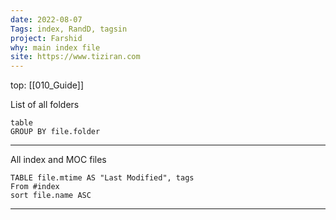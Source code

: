 ```yaml
---
date: 2022-08-07
Tags: index, RandD, tagsin
project: Farshid
why: main index file
site: https://www.tiziran.com 
---
```

top: [[010_Guide]]

List of all folders 
```dataview
table  
GROUP BY file.folder				
```

---

All index and MOC files 
```dataview
TABLE file.mtime AS "Last Modified", tags
From #index
sort file.name ASC
```


---

